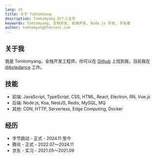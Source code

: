 ```yaml
---
lang: zh
title: 关于 Tomtomyang
description: Tomtomyang 的个人主页
keywords: Tomtomyang, 全栈开发, 前端开发, Node.js 开发, 开发者
author: tomtomyang@tencent.com
---
```


## 关于我

我是 Tomtomyang，全栈开发工程师，你可以在 [Github](https://github.com/tomtomyang) 上找到我，目前我在 [@bytedance](https://github.com/bytedance) 工作。

## 技能

- 前端: JavaScript, TypeScript, CSS, HTML, React, Electron, RN, Vue.js
- 后端: Node.js, Koa, NestJS, Redis, MySQL, MQ
- 其他: CDN, HTTP, Serverless, Edge Computing, Docker

## 经历

- 字节跳动 - 正式 - 2024.11 至今
- 腾讯 - 正式 - 2022.07～2024.11
- 京东 - 实习 - 2021.05～2021.09

